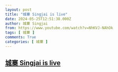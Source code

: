 ```yaml
---
layout: post
title: "城寨 Singjai is live"
date: 2024-05-25T12:51:38.000Z
author: 城寨 Singjai
from: https://www.youtube.com/watch?v=NhKVJ-NAhOk
tags: [ 城寨 ]
comments: True
categories: [ 城寨 ]
---
```

<!--1716641498000-->
[城寨 Singjai is live](https://www.youtube.com/watch?v=NhKVJ-NAhOk)
------

<div>

</div>
